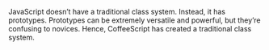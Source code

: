 JavaScript doesn’t have a traditional class system. Instead, it has prototypes.
Prototypes can be extremely versatile and powerful, but they’re confusing to novices.
Hence, CoffeeScript has created a traditional class system.
